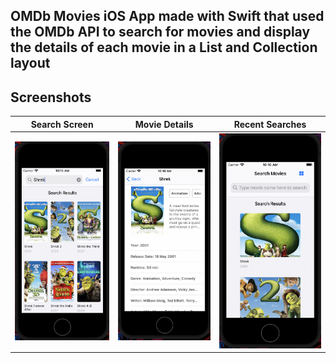 ## OMDb Movies iOS App made with Swift that used the OMDb API to search for movies and display the details of each movie in a List and Collection layout

## Screenshots

| Search Screen | Movie Details | Recent Searches |
| ------------- | ------------- | --------------- | 
 | ![SearchScreen.png](Screenshots/SearchScreen.png) | ![MovieDetails.png](Screenshots/MovieDetails.png) | ![RecentSearches.png](Screenshots/RecentSearches.png)
